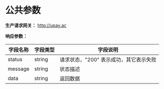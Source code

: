 # 公共参数

**生产请求网关：** http://upay.ac

**响应参数：**

| 字段名称    | 字段类型   | 字段说明                   |
| ------- | ------ | ---------------------- |
| status  | string | 请求状态，"200" 表示成功，其它表示失败 |
| message | string | 状态描述                   |
| data    | string | 返回数据                   |
